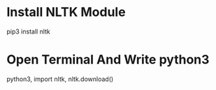 # Install NLTK Module
pip3 install nltk

# Open Terminal And Write python3
python3,
import nltk,
nltk.download()

